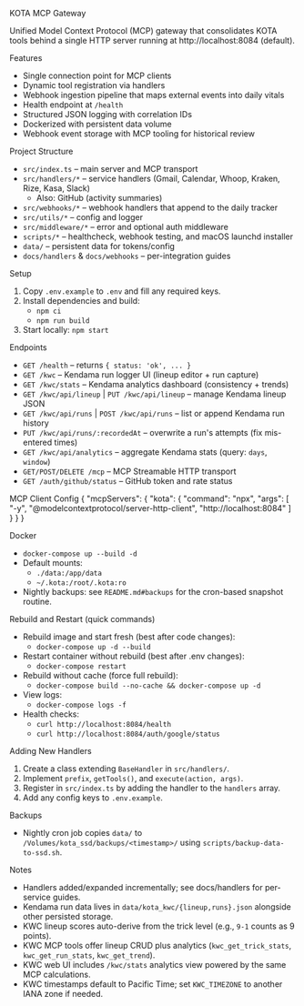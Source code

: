 KOTA MCP Gateway

Unified Model Context Protocol (MCP) gateway that consolidates KOTA tools behind a single HTTP server running at http://localhost:8084 (default).

Features
- Single connection point for MCP clients
- Dynamic tool registration via handlers
- Webhook ingestion pipeline that maps external events into daily vitals
- Health endpoint at `/health`
- Structured JSON logging with correlation IDs
- Dockerized with persistent data volume
- Webhook event storage with MCP tooling for historical review

Project Structure
- `src/index.ts` – main server and MCP transport
- `src/handlers/*` – service handlers (Gmail, Calendar, Whoop, Kraken, Rize, Kasa, Slack)
  - Also: GitHub (activity summaries)
- `src/webhooks/*` – webhook handlers that append to the daily tracker
- `src/utils/*` – config and logger
- `src/middleware/*` – error and optional auth middleware
- `scripts/*` – healthcheck, webhook testing, and macOS launchd installer
- `data/` – persistent data for tokens/config
- `docs/handlers` & `docs/webhooks` – per-integration guides

Setup
1. Copy `.env.example` to `.env` and fill any required keys.
2. Install dependencies and build:
   - `npm ci`
   - `npm run build`
3. Start locally: `npm start`

Endpoints
- `GET /health` – returns `{ status: 'ok', ... }`
- `GET /kwc` – Kendama run logger UI (lineup editor + run capture)
- `GET /kwc/stats` – Kendama analytics dashboard (consistency + trends)
- `GET /kwc/api/lineup` | `PUT /kwc/api/lineup` – manage Kendama lineup JSON
- `GET /kwc/api/runs` | `POST /kwc/api/runs` – list or append Kendama run history
- `PUT /kwc/api/runs/:recordedAt` – overwrite a run's attempts (fix mis-entered times)
- `GET /kwc/api/analytics` – aggregate Kendama stats (query: `days`, `window`)
- `GET/POST/DELETE /mcp` – MCP Streamable HTTP transport
 - `GET /auth/github/status` – GitHub token and rate status

MCP Client Config
{
  "mcpServers": {
    "kota": {
      "command": "npx",
      "args": [
        "-y",
        "@modelcontextprotocol/server-http-client",
        "http://localhost:8084"
      ]
    }
  }
}

Docker
- `docker-compose up --build -d`
- Default mounts:
  - `./data:/app/data`
  - `~/.kota:/root/.kota:ro`
- Nightly backups: see `README.md#backups` for the cron-based snapshot routine.

Rebuild and Restart (quick commands)
- Rebuild image and start fresh (best after code changes):
  - `docker-compose up -d --build`
- Restart container without rebuild (best after .env changes):
  - `docker-compose restart`
- Rebuild without cache (force full rebuild):
  - `docker-compose build --no-cache && docker-compose up -d`
- View logs:
  - `docker-compose logs -f`
- Health checks:
  - `curl http://localhost:8084/health`
  - `curl http://localhost:8084/auth/google/status`

Adding New Handlers
1. Create a class extending `BaseHandler` in `src/handlers/`.
2. Implement `prefix`, `getTools()`, and `execute(action, args)`.
3. Register in `src/index.ts` by adding the handler to the `handlers` array.
4. Add any config keys to `.env.example`.

Backups
- Nightly cron job copies `data/` to `/Volumes/kota_ssd/backups/<timestamp>/` using `scripts/backup-data-to-ssd.sh`.

Notes
- Handlers added/expanded incrementally; see docs/handlers for per-service guides.
- Kendama run data lives in `data/kota_kwc/{lineup,runs}.json` alongside other persisted storage.
- KWC lineup scores auto-derive from the trick level (e.g., `9-1` counts as 9 points).
- KWC MCP tools offer lineup CRUD plus analytics (`kwc_get_trick_stats`, `kwc_get_run_stats`, `kwc_get_trend`).
- KWC web UI includes `/kwc/stats` analytics view powered by the same MCP calculations.
- KWC timestamps default to Pacific Time; set `KWC_TIMEZONE` to another IANA zone if needed.
